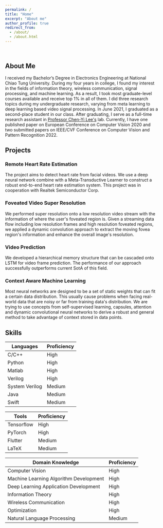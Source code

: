 ```yaml
---
permalink: /
title: "Home"
excerpt: "About me"
author_profile: true
redirect_from: 
  - /about/
  - /about.html
---
```

<br/>

## About Me
I received my Bachelor’s Degree in Electronics Engineering at National Chiao Tung University. During my four years in college, I found my interest in the fields of information theory, wireless communication, signal processing, and machine learning. As a result, I took most graduate-level courses available and receive top 1% in all of them. I did three research topics during my undergraduate research, varying from meta learning to deep learning based video signal processing. In June 2021, I graduated as a second-place student in our class. After graduating, I serve as a full-time research assistant in [Professor Chen-Yi Lee's](http://www.si2lab.org/faculty/) lab. Currently, I have one published paper on European Conference on Computer Vision 2020 and two submitted papers on IEEE/CVF Conference on Computer Vision and Pattern Recognition 2022.


## Projects
### Remote Heart Rate Estimation
The project aims to detect heart rate from facial videos. We use a deep neural network combine with a Meta-Transductive Learner to construct a robust end-to-end heart rate estimation system. This project was in cooperation with Realtek Semiconductor Corp.
### Foveated Video Super Resolution
We performed super resolution onto a low resolution video stream with the information of where the user's foveated region is. Given a streaming data flow including low resolution frames and high resolution foveated regions, we applied a dynamic convolution approach to extract the moving fovea region's information and enhance the overall image's resolution.
### Video Prediction
We developed a hierarchical memory structure that can be cascaded onto LSTM for video frame prediction. The performance of our approach successfully outperforms current SotA of this field.
### Context Aware Machine Learning
Most neural networks are designed to be a set of static weights that can fit a certain data distribution. This usually cause problems when facing real-world data that are noisy or far from training data's distribution. We are trying to use concepts from self-supervised learning, capsules, attention and dynamic convolutional neural networks to derive a robust and general method to take advantage of context stored in data points.


## Skills

| Languages                                               | Proficiency                                          |
| ------------------------------------------- | ----------------------------------------------------- |
| C/C++ | High |
| Python | High |
| Matlab | High |
| Verilog | High |
| System Verilog | Medium |
| Java | Medium |
| Swift | Medium |

| Tools                                                   | Proficiency                                          |
| ------------------------------------------- | ----------------------------------------------------- |
| Tensorflow | High |
| PyTorch | High |
| Flutter | Medium |
| LaTeX | Medium |

| Domain Knowledge                                        | Proficiency                                          |
| ------------------------------------------- | ----------------------------------------------------- |
| Computer Vision |High|
| Machine Learning Algorithm Development| High|
| Deep Learning Application Development| High|
| Information Theory| High|
| Wireless Communication| High|
| Optimization| High|
| Natural Language Processing| Medium|


